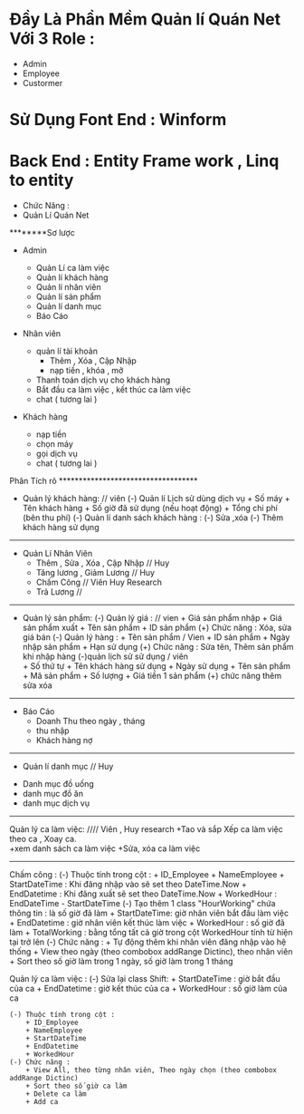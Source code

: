 # Đầy Là Phần Mềm Quản lí Quán Net Với 3 Role :

+ Admin 
+ Employee 
+ Custormer 
 
# Sử Dụng Font End : Winform 
# Back End : Entity Frame work , Linq to entity 


+ Chức Năng : 
+ Quản Lí Quán Net

********Sơ lược   
- Admin
	+ Quản Lí ca làm việc 
	+ Quản lí khách hàng 
	+ Quản lí nhân viên
	+ Quản lí sản phẩm
	+ Quản lí danh mục  
	+ Báo Cáo 

- Nhân viên

	+ quản lí tài khoản
  		+ Thêm , Xóa , Cập Nhập 
  		+ nạp tiền , khóa , mở 
	+ Thanh toán dịch vụ cho khách hàng 
	+ Bắt đầu ca làm việc , kết thúc ca làm việc  
	+ chat ( tương lai ) 

- Khách hàng
	+ nạp tiền
	+ chọn máy	
	+ gọi dịch vụ
	+ chat ( tương lai )



Phân Tích rõ ***********************************
- Quản lý khách hàng:         // viên
	 (-) Quản lí Lịch sử dùng dịch vụ
		+ Số máy
		+ Tên khách hàng
		+ Số giờ đã sử dụng (nếu hoạt động)
		+ Tổng chi phí (bên thu phí)
 	(-) Quản lí danh sách khách hàng : 
		(-) Sửa ,xóa
		(-) Thêm khách hàng sử dụng

************************************
- Quản Lí Nhân Viên 
  + Thêm , Sửa , Xóa , Cập Nhập         // Huy 
  + Tăng lương , Giảm Lương         // Huy
  + Chấm Công          //  Viên Huy Research
  + Trả Lương         // 

*********************************

- Quản lý sản phẩm:
	(-) Quản lý giá :   // vien
			+ Giá sản phẩm nhập
			+ Giá  sản phẩm xuất
			+ Tên sản phẩm
			+ ID sản phẩm
		(+) Chức năng : Xóa, sửa giá bán
	(-) Quản lý hàng : + Tên sản phẩm                  / Vien
         					+ ID sản phẩm
					+ Ngày nhập sản phẩm
					+ Hạn sử dụng
		(+) Chức năng : Sửa tên, Thêm sản phẩm khi nhập hàng
       (-)quản lịch sử sử dụng           / viên 				
		+ Số thứ tự
		+ Tên khách hàng sử dụng
		+ Ngày sử dụng
		+ Tên sản phẩm
		+ Mã sản phẩm
		+ Số lượng
		+ Giá tiền 1 sản phẩm
	 (+) chức năng thêm sửa xóa

*************************************

- Báo Cáo 
  + Doanh Thu theo ngày , tháng 
  + thu nhập 
  + Khách hàng nợ
*********************************
 
- Quản lí danh mục       // Huy
 + Danh mục đồ uống 
 + danh mục đồ ăn
 + danh mục dịch vụ


**************************
Quản lý ca làm việc:                 ////       Viên , Huy research 
+Tao và sắp Xếp ca làm việc theo ca , Xoay ca.    
+xem danh sách ca làm việc
+Sửa, xóa ca làm việc

*******************
Chấm công : 
	(-) Thuộc tính trong cột :
		+ ID_Employee
		+ NameEmployee
		+ StartDateTime : Khi đăng nhập vào sẽ set theo DateTime.Now
		+ EndDatetime : Khi đăng xuất sẽ set theo DateTime.Now
		+ WorkedHour : EndDateTime - StartDateTime
	(-) Tạo thêm 1 class "HourWorking" chứa thông tin : là số giờ đã làm
		+ StartDateTime: giờ nhân viên bắt đầu làm việc
		+ EndDatetime : giờ nhân viên kết thúc làm việc
		+ WorkedHour : số giờ đã làm
		+ TotalWorking : bằng tổng tất cả giờ trong cột WorkedHour tính từ hiện tại trở lên
	(-) Chức năng :
		+ Tự động thêm khi nhân viên đăng nhập vào hệ thống
		+ View theo ngày (theo combobox addRange Dictinc), theo nhân viên
		+ Sort theo số giờ làm trong 1 ngày, số giờ làm trong 1 tháng


Quản lý ca làm việc :
	(-) Sửa lại class Shift:
		+ StartDateTime : giờ bắt đầu của ca
		+ EndDatetime : giờ kết thúc của ca
		+ WorkedHour : số giờ làm của ca


	(-) Thuộc tính trong cột :
		+ ID_Employee
		+ NameEmployee
		+ StartDateTime
		+ EndDatetime
		+ WorkedHour
	(-) Chức năng :
		+ View All, theo từng nhân viên, Theo ngày chọn (theo combobox addRange Dictinc)
		+ Sort theo số giờ ca làm
		+ Delete ca làm
		+ Add ca
